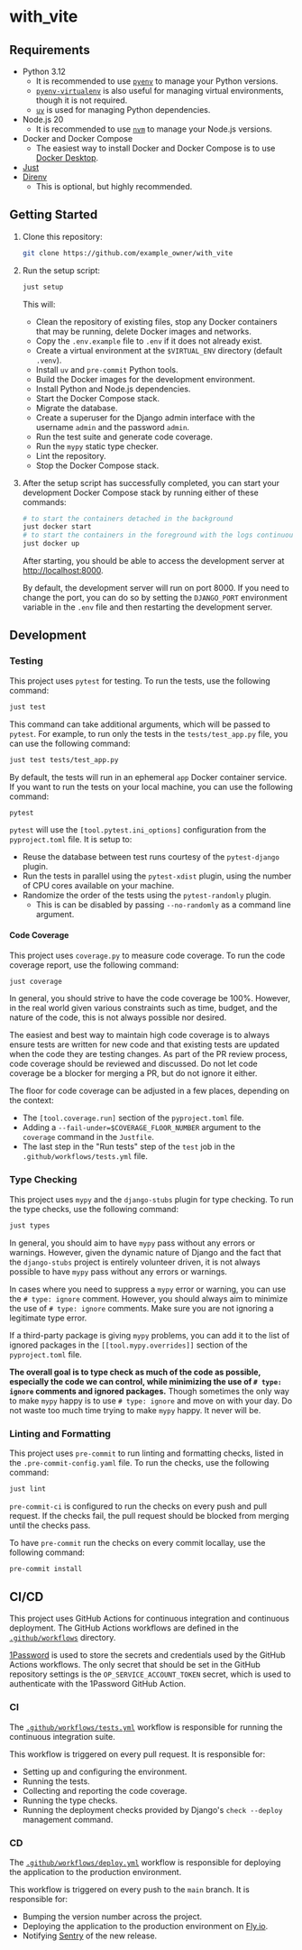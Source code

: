 # with_vite

## Requirements

- Python 3.12
  - It is recommended to use [`pyenv`](https://github.com/pyenv/pyenv) to manage your Python versions.
  - [`pyenv-virtualenv`](https://github.com/pyenv/pyenv-virtualenv) is also useful for managing virtual environments, though it is not required.
  - [`uv`](https://github.com/astral-sh/uv) is used for managing Python dependencies.
- Node.js 20
  - It is recommended to use [`nvm`](https://github.com/nvm-sh/nvm) to manage your Node.js versions.
- Docker and Docker Compose
  - The easiest way to install Docker and Docker Compose is to use [Docker Desktop](https://www.docker.com/products/docker-desktop).
- [Just](https://github.com/casey/just)
- [Direnv](https://direnv.net/)
  - This is optional, but highly recommended.

## Getting Started

1. Clone this repository:

   ```sh
   git clone https://github.com/example_owner/with_vite
   ```

2. Run the setup script:

   ```sh
   just setup
   ```

   This will:
   - Clean the repository of existing files, stop any Docker containers that may be running, delete Docker images and networks.
   - Copy the `.env.example` file to `.env` if it does not already exist.
   - Create a virtual environment at the `$VIRTUAL_ENV` directory (default `.venv`).
   - Install `uv` and `pre-commit` Python tools.
   - Build the Docker images for the development environment.
   - Install Python and Node.js dependencies.
   - Start the Docker Compose stack.
   - Migrate the database.
   - Create a superuser for the Django admin interface with the username `admin` and the password `admin`.
   - Run the test suite and generate code coverage.
   - Run the `mypy` static type checker.
   - Lint the repository.
   - Stop the Docker Compose stack.

3. After the setup script has successfully completed, you can start your development Docker Compose stack by running either of these commands:

   ```sh
   # to start the containers detached in the background
   just docker start
   # to start the containers in the foreground with the logs continuously streaming in stdout
   just docker up
   ```

   After starting, you should be able to access the development server at [http://localhost:8000](http://localhost:8000).

   By default, the development server will run on port 8000. If you need to change the port, you can do so by setting the `DJANGO_PORT` environment variable in the `.env` file and then restarting the development server.

## Development

### Testing

This project uses `pytest` for testing. To run the tests, use the following command:

```sh
just test
```

This command can take additional arguments, which will be passed to `pytest`. For example, to run only the tests in the `tests/test_app.py` file, you can use the following command:

```sh
just test tests/test_app.py
```

By default, the tests will run in an ephemeral `app` Docker container service. If you want to run the tests on your local machine, you can use the following command:

```sh
pytest
```

`pytest` will use the `[tool.pytest.ini_options]` configuration from the `pyproject.toml` file. It is setup to:

- Reuse the database between test runs courtesy of the `pytest-django` plugin.
- Run the tests in parallel using the `pytest-xdist` plugin, using the number of CPU cores available on your machine.
- Randomize the order of the tests using the `pytest-randomly` plugin.
  - This is can be disabled by passing `--no-randomly` as a command line argument.

#### Code Coverage

This project uses `coverage.py` to measure code coverage. To run the code coverage report, use the following command:

```sh
just coverage
```

In general, you should strive to have the code coverage be 100%. However, in the real world given various constraints such as time, budget, and the nature of the code, this is not always possible nor desired.

The easiest and best way to maintain high code coverage is to always ensure tests are written for new code and that existing tests are updated when the code they are testing changes. As part of the PR review process, code coverage should be reviewed and discussed. Do not let code coverage be a blocker for merging a PR, but do not ignore it either.

The floor for code coverage can be adjusted in a few places, depending on the context:

- The `[tool.coverage.run]` section of the `pyproject.toml` file.
- Adding a `--fail-under=$COVERAGE_FLOOR_NUMBER` argument to the `coverage` command in the `Justfile`.
- The last step in the "Run tests" step of the `test` job in the `.github/workflows/tests.yml` file.

### Type Checking

This project uses `mypy` and the `django-stubs` plugin for type checking. To run the type checks, use the following command:

```sh
just types
````

In general, you should aim to have `mypy` pass without any errors or warnings. However, given the dynamic nature of Django and the fact that the `django-stubs` project is entirely volunteer driven, it is not always possible to have `mypy` pass without any errors or warnings.

In cases where you need to suppress a `mypy` error or warning, you can use the `# type: ignore` comment. However, you should always aim to minimize the use of `# type: ignore` comments. Make sure you are not ignoring a legitimate type error.

If a third-party package is giving `mypy` problems, you can add it to the list of ignored packages in the `[[tool.mypy.overrides]]` section of the `pyproject.toml` file.

**The overall goal is to type check as much of the code as possible, especially the code we can control, while minimizing the use of `# type: ignore` comments and ignored packages.** Though sometimes the only way to make `mypy` happy is to use `# type: ignore` and move on with your day. Do not waste too much time trying to make `mypy` happy. It never will be.

### Linting and Formatting

This project uses `pre-commit` to run linting and formatting checks, listed in the `.pre-commit-config.yaml` file. To run the checks, use the following command:

```sh
just lint
```

`pre-commit-ci` is configured to run the checks on every push and pull request. If the checks fail, the pull request should be blocked from merging until the checks pass.

To have `pre-commit` run the checks on every commit locallay, use the following command:

```sh
pre-commit install
```

## CI/CD

This project uses GitHub Actions for continuous integration and continuous deployment. The GitHub Actions workflows are defined in the [`.github/workflows`](.github/workflows) directory.

[1Password](https://1password.com/) is used to store the secrets and credentials used by the GitHub Actions workflows. The only secret that should be set in the GitHub repository settings is the `OP_SERVICE_ACCOUNT_TOKEN` secret, which is used to authenticate with the 1Password GitHub Action.

### CI

The [`.github/workflows/tests.yml`](.github/workflows/tests.yml) workflow is responsible for running the continuous integration suite.

This workflow is triggered on every pull request. It is responsible for:

- Setting up and configuring the environment.
- Running the tests.
- Collecting and reporting the code coverage.
- Running the type checks.
- Running the deployment checks provided by Django's `check --deploy` management command.

### CD

The [`.github/workflows/deploy.yml`](.github/workflows/deploy.yml) workflow is responsible for deploying the application to the production environment.

This workflow is triggered on every push to the `main` branch. It is responsible for:

- Bumping the version number across the project.
- Deploying the application to the production environment on [Fly.io](https://fly.io/).
- Notifying [Sentry](https://sentry.io/) of the new release.
